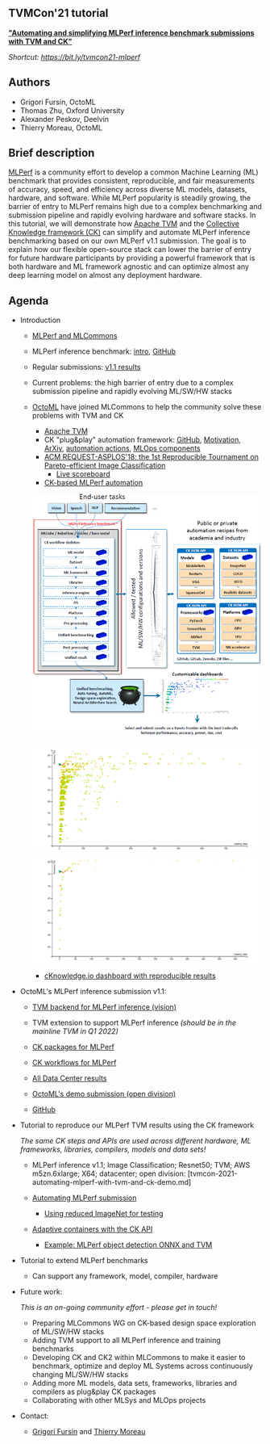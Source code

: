 ## TVMCon'21 tutorial
**["Automating and simplifying MLPerf inference benchmark submissions with TVM and CK"](https://www.tvmcon.org/schedule/)**

*Shortcut: https://bit.ly/tvmcon21-mlperf*

## Authors
* Grigori Fursin, OctoML
* Thomas Zhu, Oxford University
* Alexander Peskov, Deelvin
* Thierry Moreau, OctoML

## Brief description

[MLPerf](https://mlcommons.org) is a community effort to develop a common Machine Learning (ML)
benchmark that provides consistent, reproducible, and fair measurements
of accuracy, speed, and efficiency across diverse ML models, datasets,
hardware, and software. While MLPerf popularity
is steadily growing, the barrier of entry to MLPerf remains high due to
a complex benchmarking and submission pipeline and rapidly evolving
hardware and software stacks. In this tutorial, we will demonstrate how
[Apache TVM](https://tvm.apache.org) 
and the [Collective Knowledge framework (CK)](https://github.com/mlcommons/ck) 
can simplify and automate MLPerf inference benchmarking based on our own MLPerf v1.1
submission. The goal is to explain how our flexible open-source stack can
lower the barrier of entry for future hardware participants by providing
a powerful framework that is both hardware and ML framework agnostic and
can optimize almost any deep learning model on almost any deployment
hardware.

## Agenda

* Introduction
  * [MLPerf and MLCommons](https://mlcommons.org/en)
  * MLPerf inference benchmark: [intro](https://arxiv.org/pdf/1911.02549.pdf), [GitHub](https://github.com/mlcommons/inference)
  * Regular submissions: [v1.1 results](https://mlcommons.org/en/news/mlperf-inference-v11)
  * Current problems: the high barrier of entry due to a complex submission pipeline and rapidly evolving ML/SW/HW stacks
  * [OctoML](https://octoml.ai) have joined MLCommons to help the community solve these problems with TVM and CK
    * [Apache TVM](https://tvm.apache.org)
    * CK "plug&play" automation framework: [GitHub](https://github.com/ctuning/ck), 
      [Motivation](https://www.youtube.com/watch?v=7zpeIVwICa4), 
      [ArXiv](https://arxiv.org/abs/2011.01149),
      [automation actions](https://github.com/mlcommons/ck/tree/master/ck/repo/module),
      [MLOps components](https://github.com/mlcommons/ck-mlops)
    * [ACM REQUEST-ASPLOS'18: the 1st Reproducible Tournament on Pareto-efficient Image Classification](https://cknowledge.io/c/event/repro-request-asplos2018)
      * [Live scoreboard](https://cknowledge.io/c/result/pareto-efficient-ai-co-design-tournament-request-acm-asplos-2018)
    * [CK-based MLPerf automation](https://github.com/mlcommons/ck/tree/master/docs/mlperf-automation)

    ![](https://raw.githubusercontent.com/ctuning/ck-guide-images/master/mlperf-ck-automation.png)

    ![](https://raw.githubusercontent.com/ctuning/ck-guide-images/master/mlperf-ck-dse.png)
    ![](https://raw.githubusercontent.com/ctuning/ck-guide-images/master/mlperf-ck-dse-pareto.png)

    * [cKnowledge.io dashboard with reproducible results](https://cknowledge.io/result/crowd-benchmarking-mlperf-inference-classification-mobilenets-all)

* OctoML's MLPerf inference submission v1.1:

  * [TVM backend for MLPerf inference (vision)](https://github.com/octoml/mlcommons-inference/blob/r1.1-seed/vision/classification_and_detection/python/backend_tvm.py)
  * TVM extension to support MLPerf inference *(should be in the mainline TVM in Q1 2022)*
  * [CK packages for MLPerf](https://github.com/octoml/mlops/tree/main/package)
  * [CK workflows for MLPerf](https://github.com/octoml/mlops/tree/main/program)
  
  * [All Data Center results](https://mlcommons.org/en/inference-datacenter-11)
  * [OctoML's demo submission (open division)](https://www.datocms-assets.com/45680/1632440591-mlcommons.png?auto=format&w=1675)
  * [GitHub](https://github.com/mlcommons/inference_results_v1.1/tree/main/open/OctoML)

* Tutorial to reproduce our MLPerf TVM results using the CK framework

  *The same CK steps and APIs are used across different hardware, ML frameworks, libraries, compilers, models and data sets!*

  * MLPerf inference v1.1; Image Classification; Resnet50; TVM; AWS m5zn.6xlarge; X64; datacenter; open division: [tvmcon-2021-automating-mlperf-with-tvm-and-ck-demo.md]

  * [Automating MLPerf submission](https://github.com/mlcommons/inference_results_v1.1/tree/main/open/OctoML/measurements/aws-m5zn.6xlarge-tvm/resnet50/offline#prepare-your-submission)
    * [Using reduced ImageNet for testing](https://github.com/mlcommons/ck/blob/master/docs/mlperf-automation/datasets/imagenet2012.md#install-reduced-imagenet-2012-val-dataset-with-the-first-500-images)
  
  * [Adaptive containers with the CK API](https://github.com/mlcommons/ck-mlops/tree/main/docker)
    * [Example: MLPerf object detection ONNX and TVM](https://github.com/mlcommons/ck-mlops/blob/main/docker/ck-mlperf-inference-dev-object-detection-onnx-tvm/Dockerfile.ubuntu-20.04)

* Tutorial to extend MLPerf benchmarks 
  * Can support any framework, model, compiler, hardware

* Future work: 

  *This is an on-going community effort - please get in touch!*

  * Preparing MLCommons WG on CK-based design space exploration of ML/SW/HW stacks
  * Adding TVM support to all MLPerf inference and training benchmarks
  * Developing CK and CK2 within MLCommons to make it easier to benchmark, optimize and deploy ML Systems across continuously changing ML/SW/HW stacks
  * Adding more ML models, data sets, frameworks, libraries and compilers as plug&play CK packages
  * Collaborating with other MLSys and MLOps projects

* Contact:
  * [Grigori Fursin](mailto:grigori@octoml.ai) and [Thierry Moreau](mailto:tmoreau@octoml.ai)
